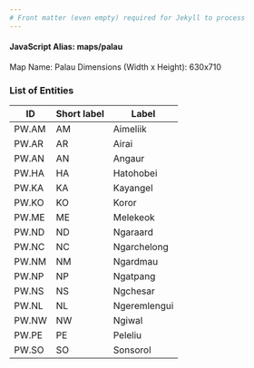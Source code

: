 ```yaml
---
# Front matter (even empty) required for Jekyll to process
---
```


#### JavaScript Alias: maps/palau

Map Name: Palau
Dimensions (Width x Height): 630x710





### List of Entities

ID | Short label | Label
---|---|---|
PW.AM|AM|Aimeliik
PW.AR|AR|Airai
PW.AN|AN|Angaur
PW.HA|HA|Hatohobei
PW.KA|KA|Kayangel
PW.KO|KO|Koror
PW.ME|ME|Melekeok
PW.ND|ND|Ngaraard
PW.NC|NC|Ngarchelong
PW.NM|NM|Ngardmau
PW.NP|NP|Ngatpang
PW.NS|NS|Ngchesar
PW.NL|NL|Ngeremlengui
PW.NW|NW|Ngiwal
PW.PE|PE|Peleliu
PW.SO|SO|Sonsorol

